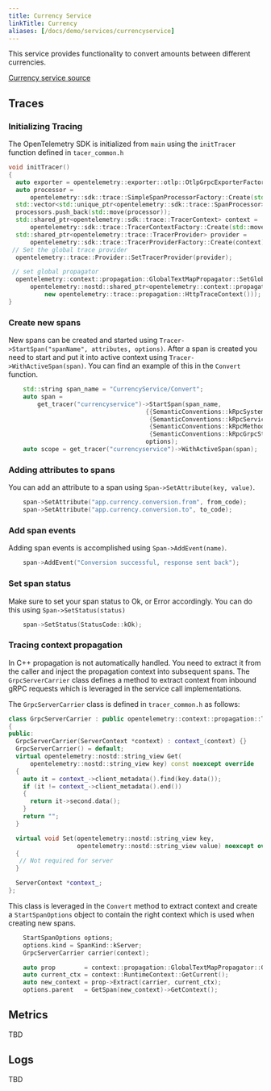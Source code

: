 ```yaml
---
title: Currency Service
linkTitle: Currency
aliases: [/docs/demo/services/currencyservice]
---
```


This service provides functionality to convert amounts between different
currencies.

[Currency service source](https://github.com/open-telemetry/opentelemetry-demo/blob/main/src/currencyservice/)

## Traces

### Initializing Tracing

The OpenTelemetry SDK is initialized from `main` using the `initTracer`
function defined in `tacer_common.h`

```cpp
void initTracer()
{
  auto exporter = opentelemetry::exporter::otlp::OtlpGrpcExporterFactory::Create();
  auto processor =
      opentelemetry::sdk::trace::SimpleSpanProcessorFactory::Create(std::move(exporter));
  std::vector<std::unique_ptr<opentelemetry::sdk::trace::SpanProcessor>> processors;
  processors.push_back(std::move(processor));
  std::shared_ptr<opentelemetry::sdk::trace::TracerContext> context =
      opentelemetry::sdk::trace::TracerContextFactory::Create(std::move(processors));
  std::shared_ptr<opentelemetry::trace::TracerProvider> provider =
      opentelemetry::sdk::trace::TracerProviderFactory::Create(context);
 // Set the global trace provider
  opentelemetry::trace::Provider::SetTracerProvider(provider);

 // set global propagator
  opentelemetry::context::propagation::GlobalTextMapPropagator::SetGlobalPropagator(
      opentelemetry::nostd::shared_ptr<opentelemetry::context::propagation::TextMapPropagator>(
          new opentelemetry::trace::propagation::HttpTraceContext()));
}
```

### Create new spans

New spans can be created and started using
`Tracer->StartSpan("spanName", attributes, options)`. After a span is created
you need to start and put it into active context using
`Tracer->WithActiveSpan(span)`. You can find an example of this in the `Convert`
function.

```cpp
    std::string span_name = "CurrencyService/Convert";
    auto span =
        get_tracer("currencyservice")->StartSpan(span_name,
                                      {{SemanticConventions::kRpcSystem, "grpc"},
                                       {SemanticConventions::kRpcService, "CurrencyService"},
                                       {SemanticConventions::kRpcMethod, "Convert"},
                                       {SemanticConventions::kRpcGrpcStatusCode, 0}},
                                      options);
    auto scope = get_tracer("currencyservice")->WithActiveSpan(span);
```

### Adding attributes to spans

You can add an attribute to a span using `Span->SetAttribute(key, value)`.

```cpp
    span->SetAttribute("app.currency.conversion.from", from_code);
    span->SetAttribute("app.currency.conversion.to", to_code);
```

### Add span events

Adding span events is accomplished using `Span->AddEvent(name)`.

```cpp
    span->AddEvent("Conversion successful, response sent back");
```

### Set span status

Make sure to set your span status to Ok, or Error accordingly. You can do this
using `Span->SetStatus(status)`

```cpp
    span->SetStatus(StatusCode::kOk);
```

### Tracing context propagation

In C++ propagation is not automatically handled. You need to extract it from the
caller and inject the propagation context into subsequent spans. The
`GrpcServerCarrier` class defines a method to extract context from inbound gRPC
requests which is leveraged in the service call implementations.

The `GrpcServerCarrier` class is defined in `tracer_common.h` as follows:

```cpp
class GrpcServerCarrier : public opentelemetry::context::propagation::TextMapCarrier
{
public:
  GrpcServerCarrier(ServerContext *context) : context_(context) {}
  GrpcServerCarrier() = default;
  virtual opentelemetry::nostd::string_view Get(
      opentelemetry::nostd::string_view key) const noexcept override
  {
    auto it = context_->client_metadata().find(key.data());
    if (it != context_->client_metadata().end())
    {
      return it->second.data();
    }
    return "";
  }

  virtual void Set(opentelemetry::nostd::string_view key,
                   opentelemetry::nostd::string_view value) noexcept override
  {
   // Not required for server
  }

  ServerContext *context_;
};
```

This class is leveraged in the `Convert` method to extract context and create a
`StartSpanOptions` object to contain the right context which is used when
creating new spans.

```cpp
    StartSpanOptions options;
    options.kind = SpanKind::kServer;
    GrpcServerCarrier carrier(context);

    auto prop        = context::propagation::GlobalTextMapPropagator::GetGlobalPropagator();
    auto current_ctx = context::RuntimeContext::GetCurrent();
    auto new_context = prop->Extract(carrier, current_ctx);
    options.parent   = GetSpan(new_context)->GetContext();
```

## Metrics

TBD

## Logs

TBD
